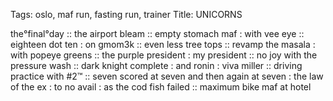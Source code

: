 Tags: oslo, maf run, fasting run, trainer
Title: UNICORNS
  
the°final°day :: the airport bleam :: empty stomach maf : with vee eye :: eighteen dot ten : on gmom3k :: even less tree tops :: revamp the masala : with popeye greens :: the purple president : my president :: no joy with the pressure wash :: dark knight complete : and ronin : viva miller :: driving practice with #2™ :: seven scored at seven and then again at seven : the law of the ex : to no avail : as the cod fish failed :: maximum bike maf at hotel